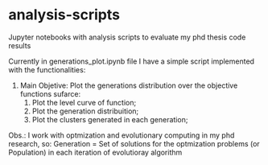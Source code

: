 # analysis-scripts
Jupyter notebooks with analysis scripts to evaluate my phd thesis code results

Currently in generations_plot.ipynb file I have a simple script implemented with the functionalities: 
  1. Main Objetive: Plot the generations distribution over the objective functions sufarce:
      1. Plot the level curve of function;
      2. Plot the generation distribuition;
      3. Plot the clusters generated in each generation;

Obs.: I work with optmization and evolutionary computing in my phd research, so: Generation = Set of solutions for the optmization problems (or Population) in each iteration of evolutioray algorithm
